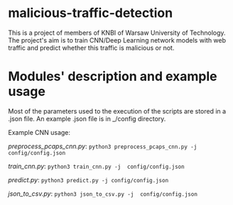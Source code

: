 # malicious-traffic-detection

This is a project of members of KNBI of Warsaw University of Technology.
The project's aim is to train CNN/Deep Learning network models with web traffic and predict whether this traffic is malicious or not.

# Modules' description and example usage

Most of the parameters used to the execution of the scripts are stored in a .json file. 
An example .json file is in _/config directory.

Example CNN usage:

_preprocess_pcaps_cnn.py_: `python3 preprocess_pcaps_cnn.py -j config/config.json`

_train_cnn.py_: `python3 train_cnn.py -j  config/config.json`

_predict.py_: `python3 predict.py -j config/config.json`

_json_to_csv.py_: `python3 json_to_csv.py -j  config/config.json`
